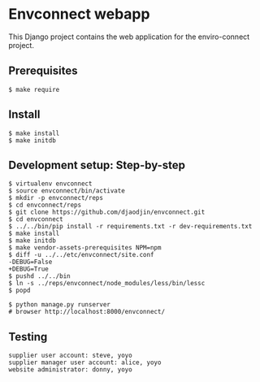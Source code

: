 Envconnect webapp
=================

This Django project contains the web application for the enviro-connect project.

Prerequisites
-------------

    $ make require

Install
-------

    $ make install
    $ make initdb


Development setup: Step-by-step
-------------------------------

    $ virtualenv envconnect
    $ source envconnect/bin/activate
    $ mkdir -p envconnect/reps
    $ cd envconnect/reps
    $ git clone https://github.com/djaodjin/envconnect.git
    $ cd envconnect
    $ ../../bin/pip install -r requirements.txt -r dev-requirements.txt
    $ make install
    $ make initdb
    $ make vendor-assets-prerequisites NPM=npm
    $ diff -u ../../etc/envconnect/site.conf
    -DEBUG=False
    +DEBUG=True
    $ pushd ../../bin
    $ ln -s ../reps/envconnect/node_modules/less/bin/lessc
    $ popd

    $ python manage.py runserver
    # browser http://localhost:8000/envconnect/

Testing
-------

    supplier user account: steve, yoyo
    supplier manager user account: alice, yoyo
    website administrator: donny, yoyo
